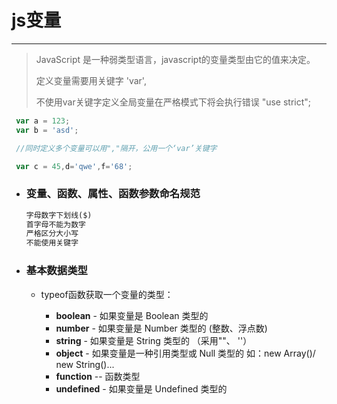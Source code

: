 js变量
===

---


> JavaScript 是一种弱类型语言，javascript的变量类型由它的值来决定。
> 
> 定义变量需要用关键字 'var',
>
> 不使用var关键字定义全局变量在严格模式下将会执行错误 "use strict";


```javascript
 var a = 123;
 var b = 'asd';

 //同时定义多个变量可以用","隔开，公用一个‘var’关键字

 var c = 45,d='qwe',f='68';
```

* ### 变量、函数、属性、函数参数命名规范

    ```html
    字母数字下划线($)
    首字母不能为数字
    严格区分大小写
    不能使用关键字
    ```

* ### 基本数据类型

    * typeof函数获取一个变量的类型：
        
        * **boolean** - 如果变量是 Boolean 类型的
        * **number** - 如果变量是 Number 类型的 (整数、浮点数)
        * **string** - 如果变量是 String 类型的 （采用""、 ''）
        * **object** - 如果变量是一种引用类型或 Null 类型的 
                如：new Array()/ new String()...
        * **function** -- 函数类型
        * **undefined** - 如果变量是 Undefined 类型的

